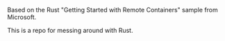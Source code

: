 Based on the Rust "Getting Started with Remote Containers" sample from Microsoft.

This is a repo for messing around with Rust.